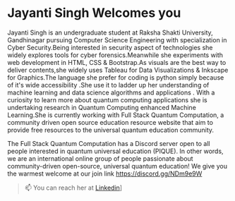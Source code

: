




# Jayanti Singh Welcomes you 



Jayanti Singh is an undergraduate student at Raksha Shakti University, Gandhinagar pursuing Computer Science Engineering with specialization in Cyber Security.Being interested in security aspect of technologies she widely explores tools for cyber forensics.Meanwhile she experiments with web development in HTML, CSS & Bootstrap.As visuals are the best way to deliver contents,she widely uses Tableau for Data Visualizations & Inkscape for Graphics.The language she prefer for coding is python simply because of it's wide accessibility .She use it to ladder up her understanding of machine learning and data science algorithms and applications . With a curiosity to learn more about quantum computing applications she is undertaking research in Quantum Computing enhanced Machine Learning.She is currently working with Full Stack Quantum Computation, a community driven open source education resource website that aim to provide free resources to the universal quantum education community.

The Full Stack Quantum Computation has a Discord server open to all people interested in quantum universal education (PIQUE). In other words, we are an international online group of people passionate about community-driven open-source, universal quantum education! We give you the warmest welcome at our join link https://discord.gg/NDm9e9W 



> 📫 You can reach her at [Linkedin](https://www.linkedin.com/in/jayanti-singh-ab6b65179/)]






